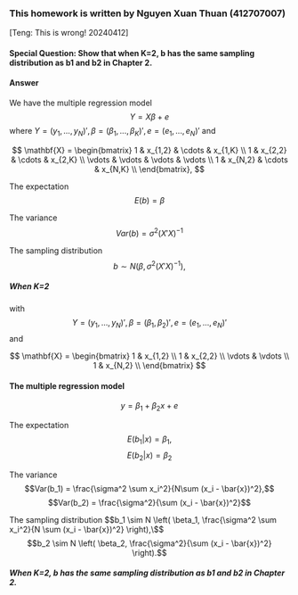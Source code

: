 ### This homework is written by Nguyen Xuan Thuan (412707007)

[Teng: This is wrong! 20240412]

#### Special Question: Show that when K=2, b has the same sampling distribution as b1 and b2 in Chapter 2.

#### Answer
We have the multiple regression model
$$Y = X\beta + e$$
where $Y =(y_{1}, ...,y_{N})', \beta = (\beta_{1}, ..., \beta_{K})', e=(e_{1}, ...,e_{N})'$ and

$$
\mathbf{X} =
\begin{bmatrix}
1 & x_{1,2} & \cdots & x_{1,K} \\
1 & x_{2,2} & \cdots & x_{2,K} \\
\vdots & \vdots & \vdots & \vdots \\
1 & x_{N,2} & \cdots & x_{N,K} \\
\end{bmatrix},
$$

The expectation
$$E(b)=\beta$$

The variance
$$Var(b)=\sigma^2(X'X)^{-1}$$

The sampling distribution
$$b \sim N(\beta, \sigma^2 (X'X)^{-1}),$$

##### When K=2 

with
$$Y =(y_{1}, ...,y_{N})', \beta = (\beta_{1}, \beta_{2})', e=(e_{1}, ...,e_{N})'$$ and

$$
\mathbf{X} =
\begin{bmatrix}
1 & x_{1,2} \\
1 & x_{2,2} \\
\vdots & \vdots \\
1 & x_{N,2} \\
\end{bmatrix}
$$

#### The multiple regression model 
$$y = \beta_{1} + \beta_{2}x + e$$

The expectation 
$$E(b_{1}|x)=\beta_{1},$$
$$E(b_{2}|x)=\beta_{2}$$

The variance
$$Var(b_1) = \frac{\sigma^2 \sum x_i^2}{N\sum (x_i - \bar{x})^2},$$
$$Var(b_2) = \frac{\sigma^2}{\sum (x_i - \bar{x})^2}$$

The sampling distribution
$$b_1 \sim N \left( \beta_1, \frac{\sigma^2 \sum x_i^2}{N \sum (x_i - \bar{x})^2} \right),\$$
$$b_2 \sim N \left( \beta_2, \frac{\sigma^2}{\sum (x_i - \bar{x})^2} \right).$$

##### When K=2, b has the same sampling distribution as b1 and b2 in Chapter 2.
